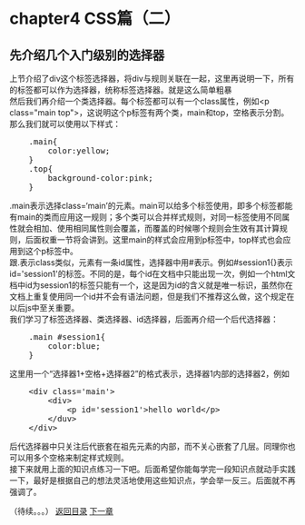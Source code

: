 <h1>chapter4 CSS篇（二）</h1>
<h2>先介绍几个入门级别的选择器</h2>
<p>上节介绍了div这个标签选择器，将div与规则关联在一起，这里再说明一下，所有的标签都可以作为选择器，统称标签选择器。就是这么简单粗暴<br/>
然后我们再介绍一个类选择器。每个标签都可以有一个class属性，例如&lt;p class="main top">，这说明这个p标签有两个类，main和top，空格表示分割。那么我们就可以使用以下样式：
<pre>
	.main{
		color:yellow;
	}
	.top{
		background-color:pink;
	}
</pre>
.main表示选择class=‘main’的元素。main可以给多个标签使用，即多个标签都能有main的类而应用这一规则；多个类可以合并样式规则，对同一标签使用不同属性就会相加、使用相同属性则会覆盖，而覆盖的时候哪个规则会生效有其计算规则，后面权重一节将会讲到。这里main的样式会应用到p标签中，top样式也会应用到这个p标签中。<br/>
跟.表示class类似，元素有一条id属性，选择器中用#表示。例如#session1{}表示id='session1'的标签。不同的是，每个id在文档中只能出现一次，例如一个html文档中id为session1的标签只能有一个，这是因为id的含义就是唯一标识，虽然你在文档上重复使用同一个id并不会有语法问题，但是我们不推荐这么做，这个规定在以后js中至关重要。<br/>
我们学习了标签选择器、类选择器、id选择器，后面再介绍一个后代选择器：<br/>
<pre>
	.main #session1{
		color:blue;
	}
</pre>
这里用一个“选择器1+空格+选择器2”的格式表示，选择器1内部的选择器2，例如
<pre>
	&lt;div class='main'>
		&lt;div>
			&lt;p id='session1'>hello world&lt;/p>
		&lt;/duv>
	&lt;/div> 
</pre>
后代选择器中只关注后代嵌套在祖先元素的内部，而不关心嵌套了几层。同理你也可以用多个空格来制定样式规则。<br/>
接下来就用上面的知识点练习一下吧。后面希望你能每学完一段知识点就动手实践一下，最好是根据自己的想法灵活地使用这些知识点，学会举一反三。后面就不再强调了。
</p>

（待续。。。）
<a href="./README.md">返回目录</a>
<a href="./chapter4.md">下一章</a>